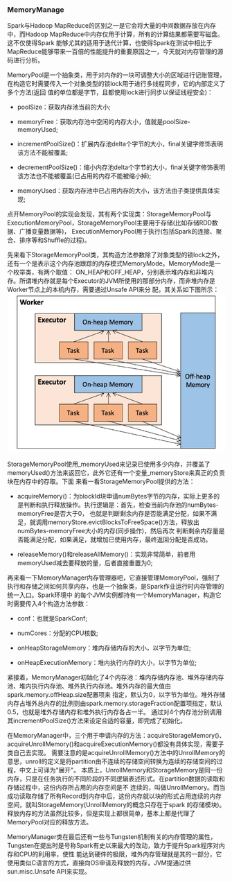 ### MemoryManage

Spark与Hadoop MapReduce的区别之一是它会将大量的中间数据存放在内存中，而Hadoop MapReduce中内存仅用于计算，所有的计算结果都需要写磁盘。这不仅使得Spark
能够尤其的适用于迭代计算，也使得Spark在测试中相比于MapReduce能够带来一百倍的性能提升的重要原因之一，今天就对内存管理的源码进行分析。

MemoryPool是一个抽象类，用于对内存的一块可调整大小的区域进行记账管理，在构造它时需要传入一个对象类型的锁lock用于进行多线程同步，它的内部定义了多个方法(返回
值的单位都是字节，且都使用lock进行同步以保证线程安全)：
  * poolSize：获取内存池当前的大小;

  * memoryFree：获取内存池中空闲的内存大小，值就是poolSize-memoryUsed;

  * incrementPoolSize()：扩展内存池delta个字节的大小，final关键字修饰表明该方法不能被覆盖;

  * decrementPoolSize()：缩小内存池delta个字节的大小，final关键字修饰表明该方法也不能被覆盖(已占用的内存不能被缩小掉);

  * memoryUsed：获取内存池中已占用内存的大小，该方法由子类提供具体实现;

点开MemoryPool的实现会发现，其有两个实现类：StorageMemoryPool与ExecutionMemoryPool，StorageMemoryPool主要用于存储(比如存储RDD数据、广播变量数据等)，
ExecutionMemoryPool用于执行(包括Spark的连接、聚合、排序等和Shuffle的过程)。

先来看下StorageMemoryPool类，其构造方法参数除了对象类型的锁lock之外，还有一个是表示这个内存池跟踪的内存模式MemoryMode。MemoryMode是一个枚举类，有两个取值：
ON_HEAP和OFF_HEAP，分别表示堆内存和非堆内存。所谓堆内存就是每个Executor的JVM所使用的那部分内存，而非堆内存是Worker节点上的本机内存，需要通过Unsafe API来分
配，其关系如下图所示：
![堆内存与非堆内存的关系](../image/memory.png "堆内存与非堆内存的关系")

StorageMemoryPool使用_memoryUsed来记录已使用多少内存，并覆盖了memoryUsed()方法来返回它，此外它还有一个变量_memoryStore来真正的负责块在内存中的存取。下面
来看一看StorageMemoryPool提供的方法：
  * acquireMemory()：为blockId块申请numBytes字节的内存，实际上更多的是判断和执行释放操作。执行逻辑是：首先，检查当前内存池的numBytes-memoryFree是否大于0，
  也就是判断剩余内存是否能满足分配，如果不满足，就调用memoryStore.evictBlocksToFreeSpace()方法，释放出numBytes-memoryFree大小的内存(同步操作)，然后再次
  判断剩余内存量是否能满足分配，如果满足，就增加已使用内存，最终返回分配是否成功。

  * releaseMemory()和releaseAllMemory()：实现非常简单，前者用memoryUsed减去要释放的量，后者直接重置为0;

再来看一下MemoryManager内存管理器吧，它直接管理MemoryPool，强制了执行和存储之间如何共享内存，也是一个抽象类，是Spark作业运行时内存管理的统一入口。Spark环境中
的每个JVM实例都持有一个MemoryManager，构造它时需要传入4个构造方法参数：
  * conf：也就是SparkConf;

  * numCores：分配的CPU核数;

  * onHeapStorageMemory：堆内存储内存的大小，以字节为单位;

  * onHeapExecutionMemory：堆内执行内存的大小，以字节为单位;

紧接着，MemoryManager初始化了4个内存池：堆内存储内存池、堆外存储内存池、堆内执行内存池、堆外执行内存池。堆外内存的最大值由spark.memory.offHeap.size配置项来
指定，默认为0，以字节为单位。堆外存储内存占堆外总内存的比例则由spark.memory.storageFraction配置项指定，默认0.5，也就是堆外存储内存和堆外执行内存各占一半。
通过对4个内存池分别调用其incrementPoolSize()方法来设定合适的容量，即完成了初始化。

在MemoryManager中，三个用于申请内存的方法：acquireStorageMemory()、acquireUnrollMemory()和acquireExecutionMemory()都没有具体实现，需要子类自己去实现。
需要注意的是acquireUnrollMemory()方法中的UnrollMemory的意思，unroll的定义是将partition由不连续的存储空间转换为连续的存储空间的过程，中文上可译为"展开"。
本质上，UnrollMemory和StorageMemory是同一份内存，只是在任务执行的不同阶段的不同逻辑表述形式。在partition数据的读取和存储过程中，这份内存所占用的内存空间是不
连续的，叫做UnrollMemory。而当成功读取存储了所有Record到内存中后，这份内存就以块的形式占用连续的内存空间，就叫StorageMemory(UnrollMemory的概念只存在于spark
的存储模块)。释放内存的方法虽然比较多，但是实现上都很简单，基本上都是代理了MemoryPool对应的释放方法。

MemoryManager类在最后还有一些与Tungsten机制有关的内存管理的属性，Tungsten在提出时是号称Spark有史以来最大的改动，致力于提升Spark程序对内存和CPU的利用率，使性
能达到硬件的极限，堆外内存管理就是其的一部分，它使用类似C语言的方式，直接向OS申请及释放的内存，JVM提通过供sun.misc.Unsafe API来实现。